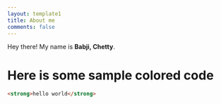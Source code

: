```yaml
---
layout: template1
title: About me
comments: false
---
```


Hey there! My name is **Babji, Chetty**.

# Here is some sample colored code

```html
<strong>hello world</strong>

```
